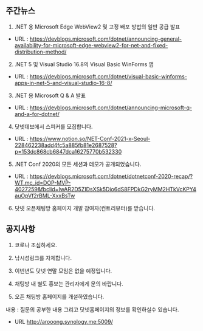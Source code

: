 ## 주간뉴스
1) .NET 용 Microsoft Edge WebView2 및 고정 배포 방법의 일반 공급 발표
 - URL : https://devblogs.microsoft.com/dotnet/announcing-general-availability-for-microsoft-edge-webview2-for-net-and-fixed-distribution-method/
 
2) .NET 5 및 Visual Studio 16.8의 Visual Basic WinForms 앱
 - URL : https://devblogs.microsoft.com/dotnet/visual-basic-winforms-apps-in-net-5-and-visual-studio-16-8/
 
3) .NET 용 Microsoft Q & A 발표
 - URL : https://devblogs.microsoft.com/dotnet/announcing-microsoft-q-and-a-for-dotnet/

4) 닷넷데브에서 스피커를 모집합니다.
 - URL : https://www.notion.so/NET-Conf-2021-x-Seoul-228462238add4fc5a885fb81e2687528?p=153dc868cb6847dca16275770b532330

5) .NET Conf 2020의 모든 세션과 데모가 공개되었습니다.
- URL : https://devblogs.microsoft.com/dotnet/dotnetconf-2020-recap/?WT.mc_id=DOP-MVP-4027259&fbclid=IwAR2D5ZIDsXSk5Dio6dS8FPDkG2ryMM2HTkVcKPY4auOpVf2rBML-XxxBsTw 

6) 닷넷 오픈채팅방 홈페이지 개발 참여자(컨트리뷰터)를 받습니다.


## 공지사항

1) 코로나 조심하세요.

2) 낚시성링크를 자제합니다.

3) 이번년도 닷넷 연말 모임은 없을 예정입니다. 

4) 채팅방 내 별도 홍보는 관리자에게 문의 바랍니다.

5) 오픈 채팅방 홈페이지를 개설하였습니다.

내용 : 질문의 공부한 내용 그리고 닷넷홈페이지의 정보를 확인하실수 있습니다.
- URL http://arooong.synology.me:5009/
